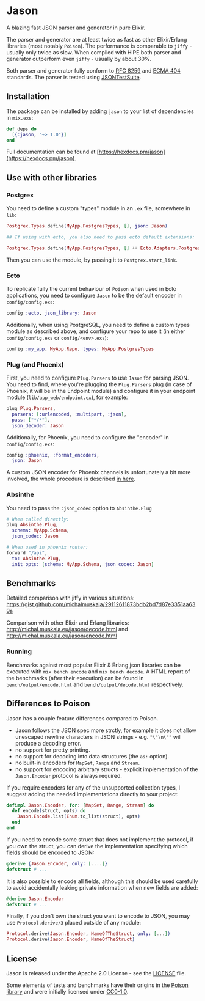 # Jason

A blazing fast JSON parser and generator in pure Elixir.

The parser and generator are at least twice as fast as other Elixir/Erlang libraries
(most notably `Poison`).
The performance is comparable to `jiffy` - usually only twice as slow.
When compiled with HiPE both parser and generator outperform even `jiffy` - usually
by about 30%.

Both parser and generator fully conform to
[RFC 8259](https://tools.ietf.org/html/rfc8259) and
[ECMA 404](http://www.ecma-international.org/publications/standards/Ecma-404.htm)
standards. The parser is tested using [JSONTestSuite](https://github.com/nst/JSONTestSuite).

## Installation

The package can be installed by adding `jason` to your list of dependencies
in `mix.exs`:

```elixir
def deps do
  [{:jason, "~> 1.0"}]
end
```

Full documentation can be found at [https://hexdocs.pm/jason](https://hexdocs.pm/jason).

## Use with other libraries

### Postgrex

You need to define a custom "types" module in an `.ex` file, somewhere in `lib`:

```elixir
Postgrex.Types.define(MyApp.PostgresTypes, [], json: Jason)

## If using with ecto, you also need to pass ecto default extensions:

Postgrex.Types.define(MyApp.PostgresTypes, [] ++ Ecto.Adapters.Postgres.extensions(), json: Jason)
```

Then you can use the module, by passing it to `Postgrex.start_link`.
### Ecto

To replicate fully the current behaviour of `Poison` when used in Ecto applications,
you need to configure `Jason` to be the default encoder in `config/config.exs`:

```elixir
config :ecto, json_library: Jason
```

Additionally, when using PostgreSQL, you need to define a custom types module as described
above, and configure your repo to use it (in either `config/config.exs` or `config/<env>.exs`):

```elixir
config :my_app, MyApp.Repo, types: MyApp.PostgresTypes
```

### Plug (and Phoenix)

First, you need to configure `Plug.Parsers` to use `Jason` for parsing JSON. You need to find,
where you're plugging the `Plug.Parsers` plug (in case of Phoenix, it will be in the
Endpoint module) and configure it in your endpoint module (`lib/app_web/endpoint.ex`),
for example:

```elixir
plug Plug.Parsers,
  parsers: [:urlencoded, :multipart, :json],
  pass: ["*/*"],
  json_decoder: Jason
```

Additionally, for Phoenix, you need to configure the "encoder" in `config/config.exs`:

```elixir
config :phoenix, :format_encoders,
  json: Jason
```

A custom JSON encoder for Phoenix channels is unfortunately a bit more involved,
the whole procedure is described [in here](https://github.com/phoenixframework/phoenix/issues/2631#issuecomment-343971565).

### Absinthe

You need to pass the `:json_codec` option to `Absinthe.Plug`

```elixir
# When called directly:
plug Absinthe.Plug,
  schema: MyApp.Schema,
  json_codec: Jason

# When used in phoenix router:
forward "/api",
  to: Absinthe.Plug,
  init_opts: [schema: MyApp.Schema, json_codec: Jason]
```

## Benchmarks

Detailed comparison with jiffy in various situations: https://gist.github.com/michalmuskala/29112611873bdb2bd7d87e3351aa639a

Comparison with other Elixir and Erlang libraries: http://michal.muskala.eu/jason/decode.html and http://michal.muskala.eu/jason/encode.html

### Running

Benchmarks against most popular Elixir & Erlang json libraries can be executed
with `mix bench encode` and `mix bench decode`.
A HTML report of the benchmarks (after their execution) can be found in
`bench/output/encode.html` and `bench/output/decode.html` respectively.

## Differences to Poison

Jason has a couple feature differences compared to Poison.

  * Jason follows the JSON spec more strctly, for example it does not allow
    unescaped newline characters in JSON strings - e.g. `"\"\n\""` will
    produce a decoding error.
  * no support for pretty printing.
  * no support for decoding into data structures (the `as:` option).
  * no built-in encoders for `MapSet`, `Range` and `Stream`.
  * no support for encoding arbitrary structs - explicit implementation
    of the `Jason.Encoder` protocol is always required.

If you require encoders for any of the unsupported collection types, I suggest
adding the needed implementations directly to your project:

```elixir
defimpl Jason.Encoder, for: [MapSet, Range, Stream] do
  def encode(struct, opts) do
    Jason.Encode.list(Enum.to_list(struct), opts)
  end
end
```

If you need to encode some struct that does not implement the protocol,
if you own the struct, you can derive the implementation specifying
which fields should be encoded to JSON:

```elixir
@derive {Jason.Encoder, only: [....]}
defstruct # ...
```

It is also possible to encode all fields, although this should be
used carefully to avoid accidentally leaking private information
when new fields are added:

```elixir
@derive Jason.Encoder
defstruct # ...
```

Finally, if you don't own the struct you want to encode to JSON,
you may use `Protocol.derive/3` placed outside of any module:

```elixir
Protocol.derive(Jason.Encoder, NameOfTheStruct, only: [...])
Protocol.derive(Jason.Encoder, NameOfTheStruct)
```

## License

Jason is released under the Apache 2.0 License - see the [LICENSE](LICENSE) file.

Some elements of tests and benchmarks have their origins in the
[Poison library](https://github.com/devinus/poison) and were initially licensed under [CC0-1.0](https://creativecommons.org/publicdomain/zero/1.0/).
